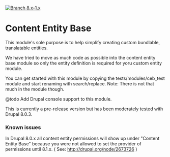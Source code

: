 [![Branch 8.x-1.x](https://travis-ci.org/Jaesin/content_entity_base.svg?branch=8.x-1.x)](https://travis-ci.org/Jaesin/content_entity_base)

Content Entity Base
===================

This module's sole purpose is to help simplify creating custom bundlable, translatable entities.

We have tried to move as much code as possible into the content entity base module so only the entity definition is required for yoru custom entity module.

You can get started with this module by copying the tests/modules/ceb_test module and start renaming with search/replace. Note: There is not that much in the module though.

@todo Add Drupal console support to this module.

This is currently a pre-release version but has been moderately tested with Drupal 8.0.3.


### Known issues

In Drupal 8.0.x all content entity permissions will show up under "Content Entity
Base" because you were not allowed to set the provider of permissions until 8.1.x.
( See: <http://drupal.org/node/2673726> )
